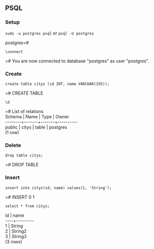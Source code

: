 ## PSQL

### Setup

`sudo -u postgres psql` or `psql -U postgres`

postgres=#

`\connect`

=# You are now connected to database "postgres" as user "postgres".

### Create

`create table citys (id INT, name VARCHAR(255));`

=# CREATE TABLE

`\d`

=# List of relations  
Schema | Name  | Type  |  Owner  
--------+-------+-------+----------  
 public | citys | table | postgres  
(1 row)

### Delete

`drop table citys;`

=# DROP TABLE

### Insert

`insert into citys(id, name) values(1, 'String');`

=# INSERT 0 1

`select * from citys;`

 id |  name   
----+---------  
  1 | String  
  2 | String2  
  3 | String3  
(3 rows)
